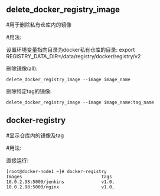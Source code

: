 ## delete_docker_registry_image

#用于删除私有仓库内的镜像

#用法:

设置环境变量指向目录为docker私有仓库的目录:
    export REGISTRY_DATA_DIR=/data/registry/docker/registry/v2


删除镜像(all):

    delete_docker_registry_image --image image_name

删除特定tag的镜像:

    delete_docker_registry_image --image image_name:tag_name


## docker-registry

#显示仓库内的镜像及tag

#用法:

直接运行:

    [root@docker-node1 ~]# docker-registry 
    Images                              Tags
    10.0.2.98:5000/jenkins              v1.0,
    10.0.2.98:5000/nginx                v1.0,

